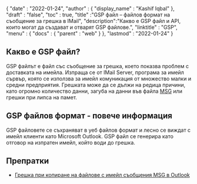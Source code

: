 {
  "date" : "2022-01-24",
  "author" : {
    "display_name" : "Kashif Iqbal"
},
  "draft" : "false",
  "toc" : true,
  "title" :"GSP файл – файлов формат на съобщение за грешка в IMail",
  "description":"Какво е GSP файл и API, които могат да създават и отварят GSP файлове.",
  "linktitle" : "GSP",
  "menu" : {
    "docs" : {
      "parent" : "web"
}
},
  "lastmod" : "2022-01-24"
}

## Какво е GSP файл?

GSP файлът е файл със съобщение за грешка, което показва проблем с доставката на имейла. Изпраща се от IMail Server, програма за имейл сървър, която се използва за имейл комуникация от множество малки и средни предприятия. Грешката може да се дължи на редица причини, като огромно количество данни, загуба на данни във файла [MSG](/bg/email/msg/) или грешки при липса на памет.

## GSP файлов формат - повече информация

GSP файловете се съхраняват в уеб файлов формат и лесно се виждат с имейл клиенти като Microsoft Outlook. GSP файл се генерира като отговор на изпратен имейл, който води до грешка.

## Препратки

* [Грешка при копиране на файлове с имейл съобщения MSG в Outlook](https://learn.microsoft.com/en-us/outlook/troubleshoot/performance/error-when-copying-msg-with-many-attachments-or-recipients)

